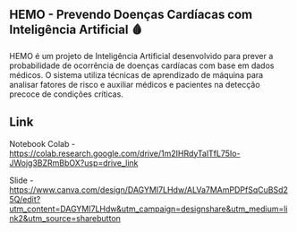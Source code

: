 ## HEMO - Prevendo Doenças Cardíacas com Inteligência Artificial 🩸

HEMO é um projeto de Inteligência Artificial desenvolvido para prever a probabilidade de ocorrência de doenças cardíacas com base em dados médicos. O sistema utiliza técnicas de aprendizado de máquina para analisar fatores de risco e auxiliar médicos e pacientes na detecção precoce de condições críticas.

## Link
Notebook Colab - https://colab.research.google.com/drive/1m2IHRdyTalTfL75Io-JWojg3BZRmBbOX?usp=drive_link

Slide - https://www.canva.com/design/DAGYMI7LHdw/ALVa7MAmPDPfSqCuBSd25Q/edit?utm_content=DAGYMI7LHdw&utm_campaign=designshare&utm_medium=link2&utm_source=sharebutton
